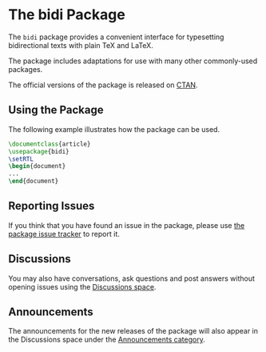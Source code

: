 # The bidi Package
The `bidi` package provides a convenient interface for typesetting 
bidirectional texts with plain TeX and LaTeX. 

The package includes adaptations for use with many other commonly-used 
packages.

The official versions of the package is released on [CTAN](https://ctan.org/pkg/bidi).

## Using the Package
The following example illustrates how the package can be used.
````tex
\documentclass{article}
\usepackage{bidi}
\setRTL
\begin{document}
...
\end{document}
````

## Reporting Issues
If you think that you have found an issue in the package, please use 
[the package issue tracker](https://github.com/kvafa/bidi/issues) 
to report it.

## Discussions
You may also have conversations, ask questions and post answers
without opening issues using the [Discussions space](https://github.com/kvafa/bidi/discussions).

## Announcements
The announcements for the new releases of the package will
also appear in the Discussions space under the [Announcements
category](https://github.com/kvafa/bidi/discussions/categories/announcements).

